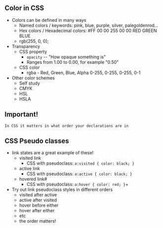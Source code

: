 ## Color in CSS
- Colors can be defined in many ways
    - Named colors / keywords: pink, blue, purple, silver, palegoldenrod...
    - Hex colors / Hexadecimal colors: #FF   00     00
                                       255   00     00
                                       RED   GREEN  BLUE
    - rgb(255, 0, 0);
- Transparency
    - CSS property
        - `opacity` -- "How opaque something is"
        - Ranges from 1.00 to 0.00, for example "0.50"
    - CSS color
        - rgba - Red,   Green,  Blue,   Alpha
                 0-255, 0-255,  0-255,  0-1
- Other color schemes
    - Self study
    - CMYK
    - HSL
    - HSLA
## Important! 
    In CSS it matters in what order your declarations are in
## CSS Pseudo classes
- link states are a great example of these!
    - visited link
        - CSS with pseudoclass: `a:visited { color: black; }`
    - active link
        - CSS with pseudoclass: `a:active { color: black; }`
    - hovered link#
        - CSS with pseudoclass: `a:hover { color: red; }`+
- Try out link pseudoclass styles in different orders
    - visited after active
    - active after visited
    - hover before either
    - hover after either 
    - etc
    - the order matters!